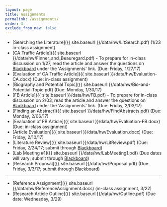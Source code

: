 ```yaml
---
layout: page
title: Assignments 
permalink: /assignments/
order: 3
exclude_from_nav: false 
---
```


* [Searching the Literature]({{ site.baseurl }}/data/hw/LitSearch.pdf) (1/23 in-class assignment)
* [CA Traffic Article]({{ site.baseurl }}/data/hw/Finner_and_Beauregard.pdf) - To prepare for in-class discussion on 1/27, read the article and answer the questions on [Blackboard](http://easternct.blackboard.com) under the 'Assignments' link. (Due: Friday, 1/27/17)
* [Evaluation of CA Traffic Article]({{ site.baseurl }}/data/hw/Evaluation-CA.docx) (Due: in-class assignment)
* [Biography and Potential Topic]({{ site.baseurl }}/data/hw/Bio-and-Potential-Topic.pdf) (Due: Monday, 1/30/17)
* [FB Article]({{ site.baseurl }}/data/hw/FB.pdf) - To prepare for in-class discussion on 2/03, read the article and answer the questions on [Blackboard](http://easternct.blackboard.com) under the 'Assignments' link. (Due: Friday, 2/03/17)
* [Finding an Abstract]({{ site.baseurl }}/data/hw/FindAbstracts.pdf) (Due: Monday, 2/06/17)
* [Evaluation of FB Article]({{ site.baseurl }}/data/hw/Evaluation-FB.docx) (Due: in-class assignment)
* [Article Evaluation]({{ site.baseurl }}/data/hw/Evaluation.docx) (Due: Friday, 2/10/17)
* [Literature Review]({{ site.baseurl }}/data/hw/LitReview.pdf) (Due: Friday, 2/24/17; submit through [Blackboard](http://easternct.blackboard.com))
* [Lab Meeting #1]({{ site.baseurl }}/data/hw/LabMeeting1.pdf) (Due dates will vary; submit through [Blackboard](http://easternct.blackboard.com))
* [Research Proposal]({{ site.baseurl }}/data/hw/Proposal.pdf) (Due: Friday, 3/3/17; submit through [Blackboard](http://easternct.blackboard.com))

***
* [Reference Assignment]({{ site.baseurl }}/data/hw/ReferenceAssignment.docs) (in-class assignment, 3/22)
* [Research Article Outline]({{ site.baseurl }}/data/hw/Outline.pdf) (Due date: Wednesday, 3/29) 
